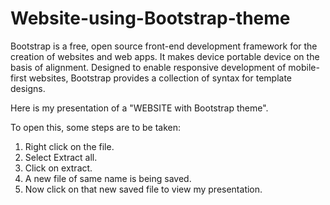 # Website-using-Bootstrap-theme
Bootstrap is a free, open source front-end development framework for the creation of websites and web apps. It makes device portable device on the basis of alignment. Designed to enable responsive development of mobile-first websites, Bootstrap provides a collection of syntax for template designs.

Here is my presentation of a "WEBSITE with Bootstrap theme".

To open this, some steps are to be taken:
1. Right click on the file.
2. Select Extract all.
3. Click on extract.
4. A new file of same name is being saved.
5. Now click on that new saved file to view my presentation.

